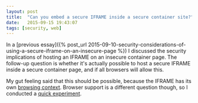 ```yaml
---
layout: post
title:  "Can you embed a secure IFRAME inside a secure container site?"
date:   2015-09-15 19:43:07
tags: [security, web]
---
```


In a [previous essay]({% post_url 2015-09-10-security-considerations-of-using-a-secure-iframe-on-an-insecure-page %}) I discussed the security implications of hosting an IFRAME on an insecure container page. The follow-up question is whether it's actually possible to host a secure IFRAME inside a secure container page, and if all browsers will allow this.

My gut feeling said that this should be possible, because the IFRAME has its own [browsing context](http://www.w3.org/TR/html/browsers.html#nested-browsing-contexts). Browser support is a different question though, so I conducted a [quick experiment](https://github.com/opyate/securesecure). 
